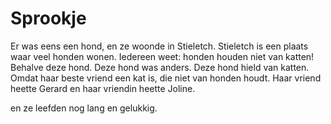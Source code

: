 # Sprookje

Er was eens een hond, en ze woonde in Stieletch.
Stieletch is een plaats waar veel honden wonen.
Iedereen weet: honden houden niet van katten!
Behalve deze hond.
Deze hond was anders.
Deze hond hield van katten.
Omdat haar beste vriend een kat is, die niet van honden houdt. 
Haar vriend heette Gerard en haar vriendin heette Joline.


en ze leefden nog lang en gelukkig.

